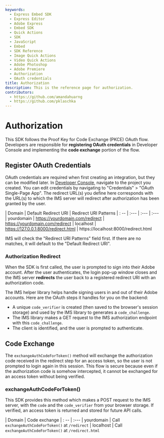 ```yaml
---
keywords:
  - Express Embed SDK
  - Express Editor
  - Adobe Express
  - Embed SDK
  - Quick Actions
  - SDK
  - JavaScript
  - Embed
  - SDK Reference
  - Image Quick Actions
  - Video Quick Actions
  - Adobe Photoshop
  - Adobe Premiere
  - Authorization
  - OAuth credentials
title: Authorization
description: This is the reference page for authorization. 
contributors:
  - https://github.com/amandahuarng
  - https://github.com/pklaschka
--- 
```


# Authorization

This SDK follows the Proof Key for Code Exchange (PKCE) OAuth flow.  Developers are responsible for **registering OAuth credentials** in Developer Console and implementing the **code exchange** portion of the flow. 

## Register OAuth Credentials
OAuth credentials are required when first creating an integration, but they can be modified later. In [Developer Console](https://developer.adobe.com/console), navigate to the project you created. You can edit credentials by navigating to "Credentials" > "OAuth Single-Page App". The redirect URL(s) you define here corresponds with the URL(s) to which the IMS server will redirect after authorization has been granted by the user. 

| Domain | Default Redirect URI | Redirect URI Patterns 
| : -- | :--- | :--- | :---
| yourdomain | https://yourdomain.com/redirect | https://yourdomain.com/redirect 
| localhost | https://127.0.0.1:8000/redirect.html | https://localhost:8000/redirect.html

IMS will check the "Redirect URI Patterns" field first. If there are no matches, it will default to the "Default Redirect URI". 


### Authorization Redirect
When the SDK is first called, the user is prompted to sign into their Adobe account. After the user authenticates, the login pop-up window closes and the IMS server **redirects** the user back to a registered redirect URI with an authorization code. 

The IMS helper library helps handle signing users in and out of their Adobe accounts. Here are the OAuth steps it handles for you on the backend:
* A unique `code_verifier` is created (then saved to the browser's session storage) and used by the IMS library to generates a `code_challenge`. 
* The IMS library makes a GET request to the IMS authorization endpoint with this `code_challenge`.
* The client is identified, and the user is prompted to authenticate.


## Code Exchange
The `exchangeAuthCodeForToken()` method will exchange the authorization code received in the redirect step for an access token, so the user is not prompted to login again in this session. This flow is secure because even if the authorization code is somehow intercepted, it cannot be exchanged for an access token without being verified.

### exchangeAuthCodeForToken()
This SDK provides this method which makes a POST request to the IMS server, with the `code` and the `code_verifier` from your browser storage. If verified, an access token is returned and stored for future API calls. 

| Domain | Code exchange
| : --  | :---
| yourdomain | Call `exchangeAuthCodeForToken()`  at `/redirect` 
| localhost |  Call `exchangeAuthCodeForToken()` at `/redirect.html`